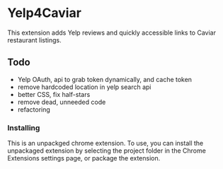 # Yelp4Caviar

This extension adds Yelp reviews and quickly accessible links to Caviar restaurant listings.

## Todo

* Yelp OAuth, api to grab token dynamically, and cache token
* remove hardcoded location in yelp search api
* better CSS, fix half-stars
* remove dead, unneeded code
* refactoring

### Installing

This is an unpackged chrome extension. To use, you can install the unpackaged extension by selecting the project folder in the Chrome Extensions settings page, or package the extension.

